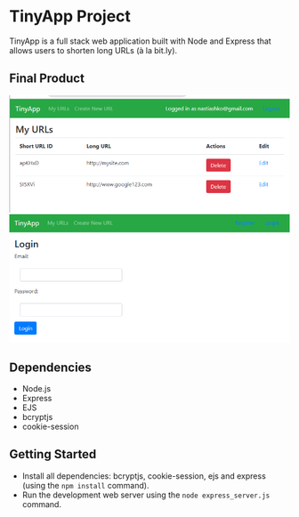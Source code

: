 # TinyApp Project

TinyApp is a full stack web application built with Node and Express that allows users to shorten long URLs (à la bit.ly).

## Final Product

!["URL page"](https://github.com/AnaBykova/tinyapp/blob/master/docs/url-page.PNG)
!["Login page"](https://github.com/AnaBykova/tinyapp/blob/master/docs/login-page.PNG)

## Dependencies

- Node.js
- Express
- EJS
- bcryptjs
- cookie-session

## Getting Started

- Install all dependencies: bcryptjs, cookie-session, ejs and express (using the `npm install` command).
- Run the development web server using the `node express_server.js` command.